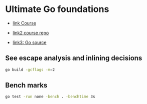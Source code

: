 # Ultimate Go foundations

- [link Course](https://courses.ardanlabs.com/courses/take/ultimate-go-advanc-concepts/lessons/7434972-13-4-io-bound-benchmarking)

- [link2 course repo](https://github.com/ardanlabs/gotraining)

- [link3: Go source](https://github.com/golang/go)

## See escape analysis and inlining decisions

```sh
go build -gcflags -m=2
```

## Bench marks

```sh
go test -run none -bench . -benchtime 3s
```
